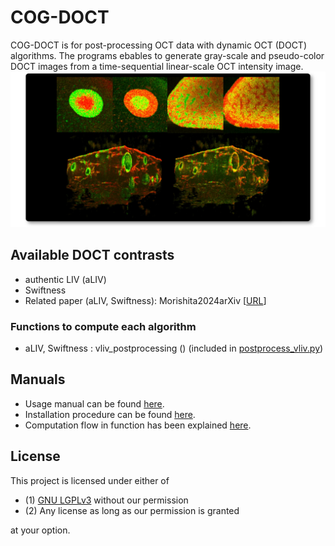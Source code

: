 # COG-DOCT
COG-DOCT is for post-processing OCT data with dynamic OCT (DOCT) algorithms. The programs ebables to generate gray-scale and pseudo-color DOCT images from a time-sequential linear-scale OCT intensity image.
![topPicture](Manual/figures/topPicture.jpg)

Available DOCT contrasts
---------------------------
- authentic LIV (aLIV)
- Swiftness
- Related paper (aLIV, Swiftness): Morishita2024arXiv [[URL](
https://doi.org/10.48550/arXiv.2412.09351)]

### Functions to compute each algorithm
- aLIV, Swiftness : vliv_postprocessing () (included in [postprocess_vliv.py](Program\VLIV\postprocess_vliv.py))

Manuals
------------------------
- Usage manual can be found [here](Manual/Usage.md).
- Installation procedure can be found [here](Manual/Instration.md).
- Computation flow in function has been explained [here](Manual/Structure.md).

License
-----------------------
This project is licensed under either of
- (1) [GNU LGPLv3](LICENSE.md) without our permission
- (2) Any license as long as our permission is granted

at your option.

